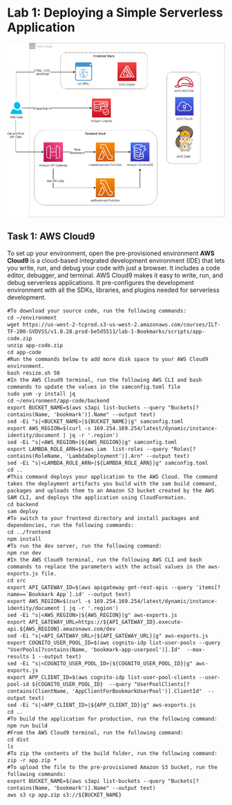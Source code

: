 # Lab 1: Deploying a Simple Serverless Application

![](img/SVILT-Labs-Lab1.png)

## Task 1: AWS Cloud9

To set up your environment, open the pre-provisioned environment **AWS Cloud9** is a cloud-based integrated development environment (IDE) that lets you write, run, and debug your code with just a browser. It includes a code editor, debugger, and terminal. AWS Cloud9 makes it easy to write, run, and debug serverless applications. It pre-configures the development environment with all the SDKs, libraries, and plugins needed for serverless development.

```shell
#To download your source code, run the following commands:
cd ~/environment
wget https://us-west-2-tcprod.s3-us-west-2.amazonaws.com/courses/ILT-TF-200-SVDVSS/v1.0.28.prod-be5d5511/lab-1-Bookmarks/scripts/app-code.zip
unzip app-code.zip
cd app-code
#Run the commands below to add more disk space to your AWS Cloud9 environment.
bash resize.sh 50
#In the AWS Cloud9 terminal, run the following AWS CLI and bash commands to update the values in the samconfig.toml file
sudo yum -y install jq
cd ~/environment/app-code/backend
export BUCKET_NAME=$(aws s3api list-buckets --query "Buckets[?contains(Name, 'bookmark')].Name" --output text)
sed -Ei "s|<BUCKET_NAME>|${BUCKET_NAME}|g" samconfig.toml
export AWS_REGION=$(curl -s 169.254.169.254/latest/dynamic/instance-identity/document | jq -r '.region')
sed -Ei "s|<AWS_REGION>|${AWS_REGION}|g" samconfig.toml
export LAMBDA_ROLE_ARN=$(aws iam  list-roles --query "Roles[?contains(RoleName, 'LambdaDeployment')].Arn" --output text)
sed -Ei "s|<LAMBDA_ROLE_ARN>|${LAMBDA_ROLE_ARN}|g" samconfig.toml
cd ..
#This command deploys your application to the AWS Cloud. The command takes the deployment artifacts you build with the sam build command, packages and uploads them to an Amazon S3 bucket created by the AWS SAM CLI, and deploys the application using CloudFormation.
cd backend
sam deploy
#To switch to your frontend directory and install packages and dependencies, run the following commands:
cd ../frontend
npm install
#To run the dev server, run the following command:
npm run dev
#In the AWS Cloud9 terminal, run the following AWS CLI and bash commands to replace the parameters with the actual values in the aws-exports.js file.
cd src
export API_GATEWAY_ID=$(aws apigateway get-rest-apis --query 'items[?name==`Bookmark App`].id' --output text)  
export AWS_REGION=$(curl -s 169.254.169.254/latest/dynamic/instance-identity/document | jq -r '.region')
sed -Ei "s|<AWS_REGION>|${AWS_REGION}|g" aws-exports.js
export API_GATEWAY_URL=https://${API_GATEWAY_ID}.execute-api.${AWS_REGION}.amazonaws.com/dev 
sed -Ei "s|<API_GATEWAY_URL>|${API_GATEWAY_URL}|g" aws-exports.js
export COGNITO_USER_POOL_ID=$(aws cognito-idp list-user-pools --query "UserPools[?contains(Name, 'bookmark-app-userpool')].Id"  --max-results 1 --output text)
sed -Ei "s|<COGNITO_USER_POOL_ID>|${COGNITO_USER_POOL_ID}|g" aws-exports.js
export APP_CLIENT_ID=$(aws cognito-idp list-user-pool-clients --user-pool-id ${COGNITO_USER_POOL_ID}  --query "UserPoolClients[?contains(ClientName, 'AppClientForBookmarkUserPool')].ClientId"  --output text)
sed -Ei "s|<APP_CLIENT_ID>|${APP_CLIENT_ID}|g" aws-exports.js
cd ..
#To build the application for production, run the following command:
npm run build
#From the AWS Cloud9 terminal, run the following command:
cd dist
ls
#To zip the contents of the build folder, run the following command:
zip -r app.zip *
#To upload the file to the pre-provisioned Amazon S3 bucket, run the following commands:
export BUCKET_NAME=$(aws s3api list-buckets --query "Buckets[?contains(Name, 'bookmark')].Name" --output text)
aws s3 cp app.zip s3://${BUCKET_NAME}
```
